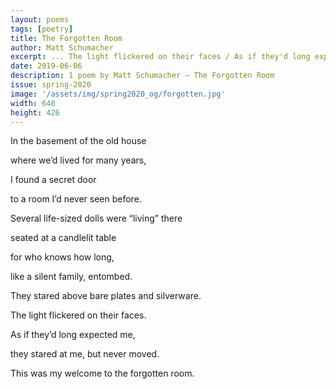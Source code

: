 ```yaml
---
layout: poems
tags: [poetry]
title: The Forgotten Room
author: Matt Schumacher
excerpt: ... The light flickered on their faces / As if they'd long expected me ...
date: 2019-06-06
description: 1 poem by Matt Schumacher – The Forgotten Room
issue: spring-2020
image: '/assets/img/spring2020_og/forgotten.jpg'
width: 640
height: 426
---
```


<div class="stanza">
<p class="poemline">In the basement of the old house </p>
<p class="poemline">where we’d lived for many years,</p>
<p class="poemline">I found a secret door </p>
<p class="poemline">to a room I’d never seen before.</p>
</div>

<div class="stanza">
<p class="poemline">Several life-sized dolls were “living” there</p>
<p class="poemline">seated at a candlelit table </p>
<p class="poemline">for who knows how long,</p>
<p class="poemline">like a silent family, entombed.</p>
</div>

<div class="stanza">
<p class="poemline">They stared above bare plates and silverware.</p>
<p class="poemline">The light flickered on their faces.</p>
<p class="poemline">As if they’d long expected me, </p>
<p class="poemline">they stared at me, but never moved.</p>
</div>

<div class="stanza">
<p class="poemline">This was my welcome to the forgotten room.</p>
</div>

